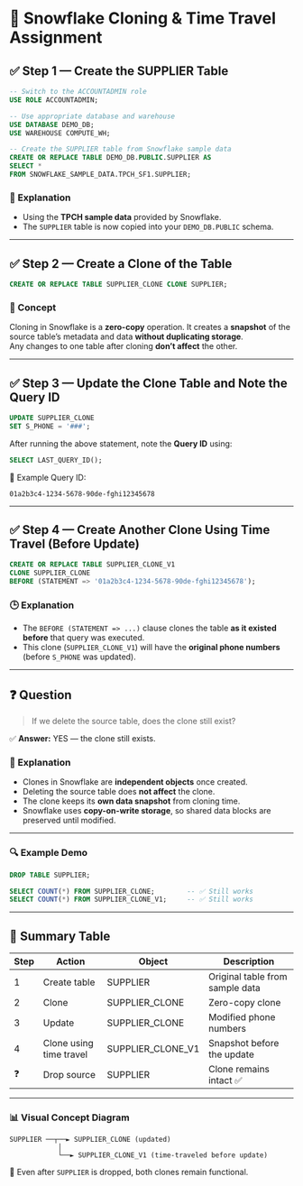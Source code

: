 # 🧾 Snowflake Cloning & Time Travel Assignment

## ✅ Step 1 — Create the SUPPLIER Table
```sql
-- Switch to the ACCOUNTADMIN role
USE ROLE ACCOUNTADMIN;

-- Use appropriate database and warehouse
USE DATABASE DEMO_DB;
USE WAREHOUSE COMPUTE_WH;

-- Create the SUPPLIER table from Snowflake sample data
CREATE OR REPLACE TABLE DEMO_DB.PUBLIC.SUPPLIER AS
SELECT * 
FROM SNOWFLAKE_SAMPLE_DATA.TPCH_SF1.SUPPLIER;
```
### 📝 Explanation
- Using the **TPCH sample data** provided by Snowflake.
- The `SUPPLIER` table is now copied into your `DEMO_DB.PUBLIC` schema.

---

## ✅ Step 2 — Create a Clone of the Table
```sql
CREATE OR REPLACE TABLE SUPPLIER_CLONE CLONE SUPPLIER;
```
### 🧠 Concept
Cloning in Snowflake is a **zero-copy** operation. It creates a **snapshot** of the source table’s metadata and data **without duplicating storage**.  
Any changes to one table after cloning **don’t affect** the other.

---

## ✅ Step 3 — Update the Clone Table and Note the Query ID
```sql
UPDATE SUPPLIER_CLONE
SET S_PHONE = '###';
```

After running the above statement, note the **Query ID** using:

```sql
SELECT LAST_QUERY_ID();
```

🧾 Example Query ID:
```
01a2b3c4-1234-5678-90de-fghi12345678
```

---

## ✅ Step 4 — Create Another Clone Using Time Travel (Before Update)
```sql
CREATE OR REPLACE TABLE SUPPLIER_CLONE_V1 
CLONE SUPPLIER_CLONE 
BEFORE (STATEMENT => '01a2b3c4-1234-5678-90de-fghi12345678');
```

### 🕒 Explanation
- The `BEFORE (STATEMENT => ...)` clause clones the table **as it existed before** that query was executed.
- This clone (`SUPPLIER_CLONE_V1`) will have the **original phone numbers** (before `S_PHONE` was updated).

---

## ❓ Question
> If we delete the source table, does the clone still exist?

✅ **Answer:** YES — the clone still exists.

### 📘 Explanation
- Clones in Snowflake are **independent objects** once created.
- Deleting the source table does **not affect** the clone.
- The clone keeps its **own data snapshot** from cloning time.
- Snowflake uses **copy-on-write storage**, so shared data blocks are preserved until modified.

---

### 🔍 Example Demo
```sql
DROP TABLE SUPPLIER;

SELECT COUNT(*) FROM SUPPLIER_CLONE;        -- ✅ Still works
SELECT COUNT(*) FROM SUPPLIER_CLONE_V1;     -- ✅ Still works
```

---

## 🧩 Summary Table

| Step | Action | Object | Description |
|------|---------|---------|--------------|
| 1 | Create table | SUPPLIER | Original table from sample data |
| 2 | Clone | SUPPLIER_CLONE | Zero-copy clone |
| 3 | Update | SUPPLIER_CLONE | Modified phone numbers |
| 4 | Clone using time travel | SUPPLIER_CLONE_V1 | Snapshot before the update |
| ❓ | Drop source | SUPPLIER | Clone remains intact ✅ |

---

### 📊 Visual Concept Diagram

```
SUPPLIER ──┬──► SUPPLIER_CLONE (updated)
            │
            └──► SUPPLIER_CLONE_V1 (time-traveled before update)
```
🧠 Even after `SUPPLIER` is dropped, both clones remain functional.
